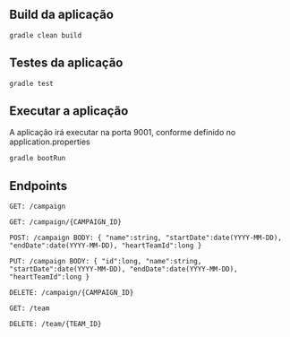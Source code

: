 ## Build da aplicação
`gradle clean build`

## Testes da aplicação
`gradle test`

## Executar a aplicação
A aplicação irá executar na porta 9001, conforme definido no application.properties

`gradle bootRun`

## Endpoints
`GET: /campaign`

`GET: /campaign/{CAMPAIGN_ID}`

`POST: /campaign
 BODY:
     {
        "name":string,
        "startDate":date(YYYY-MM-DD),
        "endDate":date(YYYY-MM-DD),
        "heartTeamId":long
     }
`

`PUT: /campaign
 BODY:
     {
        "id":long,
        "name":string,
        "startDate":date(YYYY-MM-DD),
        "endDate":date(YYYY-MM-DD),
        "heartTeamId":long
     }
`

`DELETE: /campaign/{CAMPAIGN_ID}`

`GET: /team`

`DELETE: /team/{TEAM_ID}`